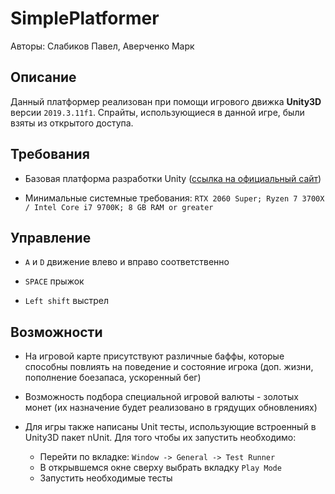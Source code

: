 # SimplePlatformer
Авторы: Слабиков Павел, Аверченко Марк
## Описание
Данный платформер реализован при помощи игрового движка **Unity3D** версии `2019.3.11f1`. Спрайты, использующиеся в данной игре, были взяты из открытого доступа. 
## Требования
- Базовая платформа разработки Unity ([cсылка на официальный сайт](https://store.unity.com/ru#plans-individual))

- Минимальные системные требования: `RTX 2060 Super; Ryzen 7 3700X / Intel Core i7 9700K; 8 GB RAM or greater`
## Управление
- `A` и `D` движение влево и вправо соответственно

- `SPACE` прыжок

- `Left shift` выстрел
## Возможности
- На игровой карте присутствуют различные баффы, которые способны повлиять на поведение и состояние игрока (доп. жизни, пополнение боезапаса, ускоренный бег)

- Возможность подбора специальной игровой валюты - золотых монет (их назначение будет реализовано в грядущих обновлениях)

- Для игры также написаны Unit тесты, использующие встроенный в Unity3D пакет nUnit. Для того чтобы их запустить необходимо:
  - Перейти по вкладке: `Window -> General -> Test Runner`
  - В открывшемся окне сверху выбрать вкладку `Play Mode`
  - Запустить необходимые тесты
